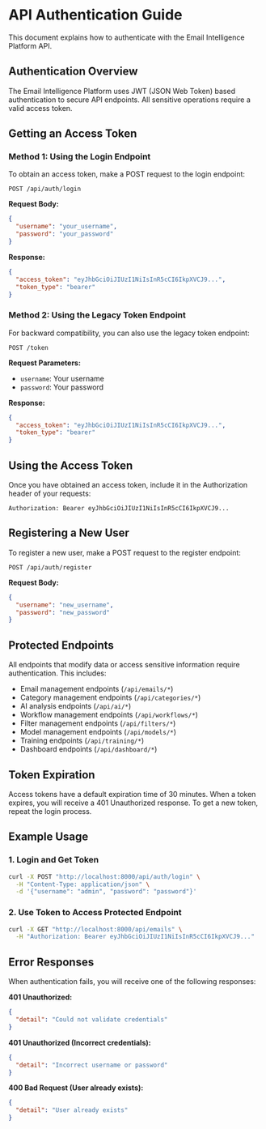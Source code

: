 # API Authentication Guide

This document explains how to authenticate with the Email Intelligence Platform API.

## Authentication Overview

The Email Intelligence Platform uses JWT (JSON Web Token) based authentication to secure API endpoints. All sensitive operations require a valid access token.

## Getting an Access Token

### Method 1: Using the Login Endpoint

To obtain an access token, make a POST request to the login endpoint:

```
POST /api/auth/login
```

**Request Body:**
```json
{
  "username": "your_username",
  "password": "your_password"
}
```

**Response:**
```json
{
  "access_token": "eyJhbGciOiJIUzI1NiIsInR5cCI6IkpXVCJ9...",
  "token_type": "bearer"
}
```

### Method 2: Using the Legacy Token Endpoint

For backward compatibility, you can also use the legacy token endpoint:

```
POST /token
```

**Request Parameters:**
- `username`: Your username
- `password`: Your password

**Response:**
```json
{
  "access_token": "eyJhbGciOiJIUzI1NiIsInR5cCI6IkpXVCJ9...",
  "token_type": "bearer"
}
```

## Using the Access Token

Once you have obtained an access token, include it in the Authorization header of your requests:

```
Authorization: Bearer eyJhbGciOiJIUzI1NiIsInR5cCI6IkpXVCJ9...
```

## Registering a New User

To register a new user, make a POST request to the register endpoint:

```
POST /api/auth/register
```

**Request Body:**
```json
{
  "username": "new_username",
  "password": "new_password"
}
```

## Protected Endpoints

All endpoints that modify data or access sensitive information require authentication. This includes:

- Email management endpoints (`/api/emails/*`)
- Category management endpoints (`/api/categories/*`)
- AI analysis endpoints (`/api/ai/*`)
- Workflow management endpoints (`/api/workflows/*`)
- Filter management endpoints (`/api/filters/*`)
- Model management endpoints (`/api/models/*`)
- Training endpoints (`/api/training/*`)
- Dashboard endpoints (`/api/dashboard/*`)

## Token Expiration

Access tokens have a default expiration time of 30 minutes. When a token expires, you will receive a 401 Unauthorized response. To get a new token, repeat the login process.

## Example Usage

### 1. Login and Get Token

```bash
curl -X POST "http://localhost:8000/api/auth/login" \
  -H "Content-Type: application/json" \
  -d '{"username": "admin", "password": "password"}'
```

### 2. Use Token to Access Protected Endpoint

```bash
curl -X GET "http://localhost:8000/api/emails" \
  -H "Authorization: Bearer eyJhbGciOiJIUzI1NiIsInR5cCI6IkpXVCJ9..."
```

## Error Responses

When authentication fails, you will receive one of the following responses:

**401 Unauthorized:**
```json
{
  "detail": "Could not validate credentials"
}
```

**401 Unauthorized (Incorrect credentials):**
```json
{
  "detail": "Incorrect username or password"
}
```

**400 Bad Request (User already exists):**
```json
{
  "detail": "User already exists"
}
```